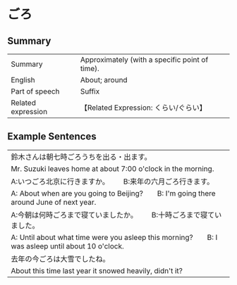 # ごろ

## Summary

<table><tr>   <td>Summary</td>   <td>Approximately (with a specific point of time).</td></tr><tr>   <td>English</td>   <td>About; around</td></tr><tr>   <td>Part of speech</td>   <td>Suffix</td></tr><tr>   <td>Related expression</td>   <td>【Related Expression: くらい/ぐらい】</td></tr></table>

## Example Sentences

<table><tr><td>鈴木さんは朝七時ごろうちを出る・出ます。</td></tr><tr><td>Mr. Suzuki leaves home at about 7:00 o'clock in the morning.</td></tr><tr><td>A:いつごろ北京に行きますか。  B:来年の六月ごろ行きます。</td></tr><tr><td>A: About when are you going to Beijing?&emsp;&emsp;B: I'm going there around June of next year.</td></tr><tr><td>A:今朝は何時ごろまで寝ていましたか。  B:十時ごろまで寝ていました。</td></tr><tr><td>A: Until about what time were you asleep this morning?&emsp;&emsp;B: I was asleep until about 10 o'clock.</td></tr><tr><td>去年の今ごろは大雪でしたね。</td></tr><tr><td>About this time last year it snowed heavily, didn't it?</td></tr></table>

